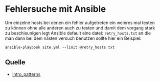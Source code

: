 # Fehlersuche mit Ansible

Um einzelne hosts bei denen ein fehler aufgetreten ein weieres mal testen zu können ohne alle anderen auch zu testen und damit dem vorgang stark zu beschleunigen legt Ansible default eine  datei: `retry_hosts.txt` an die man dann bei dem nästen versuch benutzen sollte hier ein Beispiel:

`ansible-playbook site.yml --limit @retry_hosts.txt`

## Quelle

* [intro_patterns](http://docs.ansible.com/ansible/intro_patterns.html)